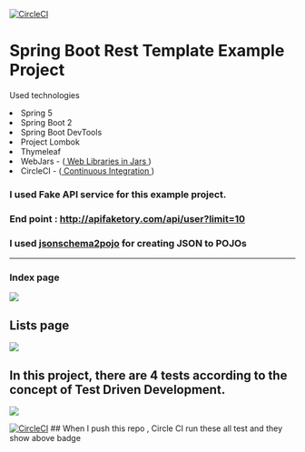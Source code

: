 
[![CircleCI](https://circleci.com/gh/ramazan/Spring-Rest-Template-Example.svg?style=svg)](https://circleci.com/gh/ramazan/Spring-Rest-Template-Example)

# Spring Boot Rest Template Example Project

Used technologies 
  <li>Spring 5
  <li> Spring Boot 2 
  <li>Spring Boot DevTools 
  <li>Project Lombok
  <li>Thymeleaf 
  <li>WebJars -  (<a href="http://www.webjars.org"> Web Libraries in Jars </a>) 
  <li>CircleCI - (<a href="http://www.circleci.com/"> Continuous Integration </a>) 
 

### I used Fake API service for this example project.

### End point : http://apifaketory.com/api/user?limit=10

### I used <a href="http://www.jsonschema2pojo.org/">jsonschema2pojo</a> for creating JSON to POJOs

<hr/>

### Index page 

<img src="https://image.ibb.co/enzoR6/Screen_Shot_2018_02_03_at_19_20_00.png">

## Lists page  
<img src="https://image.ibb.co/n9Jhm6/Screen_Shot_2018_02_03_at_19_20_52.png" height=" " width="">

## In this project, there are 4 tests according to the concept of Test Driven Development.
<img src="https://image.ibb.co/gPTib6/Screen_Shot_2018_02_04_at_01_16_10.png" width="">



[![CircleCI](https://circleci.com/gh/ramazan/Spring-Rest-Template-Example.svg?style=svg)](https://circleci.com/gh/ramazan/Spring-Rest-Template-Example)
## When I push this repo , Circle CI run these all test and they show above badge


 
